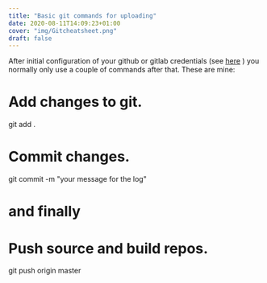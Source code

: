 ```yaml
---
title: "Basic git commands for uploading"
date: 2020-08-11T14:09:23+01:00
cover: "img/Gitcheatsheet.png"
draft: false
---
```


After initial configuration of your github or gitlab credentials (see [here][1] ) you normally only use a couple of commands after that.
These are mine:


# Add changes to git.

git add .

# Commit changes.

git commit -m "your message for the log"

# and finally

# Push source and build repos.

git push origin master


[1]: <https://education.github.com/git-cheat-sheet-education.pdf>